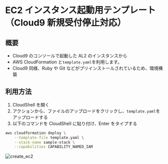 # EC2 インスタンス起動用テンプレート（Cloud9 新規受付停止対応）

## 概要

- Cloud9 のコンソールで起動した AL2 のインスタンスから
- AWS CloudFormation と`template.yaml`を利用します。
- Cloud9 同様、Ruby や Git などがプリインストールされているため、環境構築

## 利用方法

1. CloudShell を開く
2. アクションから、ファイルのアップロードをクリックし、`template.yaml`をアップロードする
3. 以下のコマンドを CloudShell に貼り付け、Enter をタイプする

```bash
aws cloudformation deploy \
    --template-file template.yaml \
    --stack-name sample-stack \
    --capabilities CAPABILITY_NAMED_IAM
```

![create_ec2](./assets/gif/create_ec2.gif)
